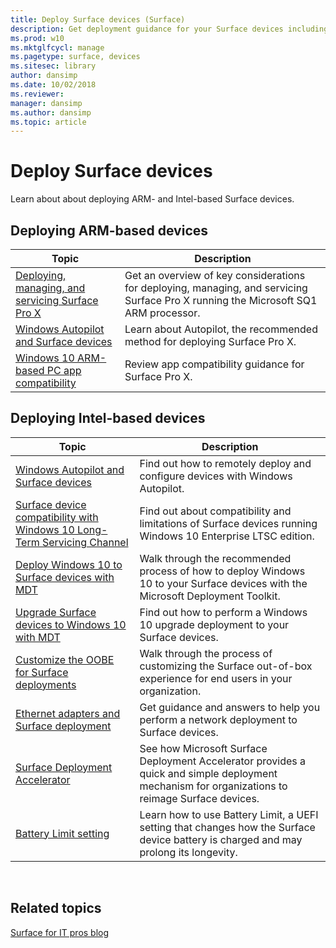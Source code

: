 ```yaml
---
title: Deploy Surface devices (Surface)
description: Get deployment guidance for your Surface devices including information about MDT, OOBE customization, Ethernet adaptors, and Surface Deployment Accelerator.
ms.prod: w10
ms.mktglfcycl: manage
ms.pagetype: surface, devices
ms.sitesec: library
author: dansimp
ms.date: 10/02/2018
ms.reviewer: 
manager: dansimp
ms.author: dansimp
ms.topic: article
---
```


# Deploy Surface devices

Learn about about deploying ARM- and Intel-based Surface devices.

## Deploying ARM-based devices

| Topic | Description |
| --- | --- |
| [Deploying, managing, and servicing Surface Pro X](surface-pro-arm-app-management.md) | Get an overview of key considerations for deploying, managing, and servicing Surface Pro X running the Microsoft SQ1 ARM processor. |
| [Windows Autopilot and Surface devices](windows-autopilot-and-surface-devices.md) | Learn about Autopilot, the recommended method for deploying Surface Pro X. |
| [Windows 10 ARM-based PC app compatibility](surface-pro-arm-app-performance.md) | Review app  compatibility guidance for Surface Pro X. |


## Deploying Intel-based devices 

| Topic | Description |
| --- | --- |
| [Windows Autopilot and Surface devices](windows-autopilot-and-surface-devices.md) | Find out how to remotely deploy and configure devices with Windows Autopilot. |
| [Surface device compatibility with Windows 10 Long-Term Servicing Channel](surface-device-compatibility-with-windows-10-ltsc.md) | Find out about compatibility and limitations of Surface devices running Windows 10 Enterprise LTSC edition. |
| [Deploy Windows 10 to Surface devices with MDT](deploy-windows-10-to-surface-devices-with-mdt.md) | Walk through the recommended process of how to deploy Windows 10 to your Surface devices with the Microsoft Deployment Toolkit.|
| [Upgrade Surface devices to Windows 10 with MDT](upgrade-surface-devices-to-windows-10-with-mdt.md)| Find out how to perform a Windows 10 upgrade deployment to your Surface devices. |
| [Customize the OOBE for Surface deployments](customize-the-oobe-for-surface-deployments.md)| Walk through the process of customizing the Surface out-of-box experience for end users in your organization.|
| [Ethernet adapters and Surface deployment](ethernet-adapters-and-surface-device-deployment.md)| Get guidance and answers to help you perform a network deployment to Surface devices.|
| [Surface Deployment Accelerator](microsoft-surface-deployment-accelerator.md)| See how Microsoft Surface Deployment Accelerator provides a quick and simple deployment mechanism for organizations to reimage Surface devices. |
[Battery Limit setting](battery-limit.md) | Learn how to use Battery Limit, a UEFI setting that changes how the Surface device battery is charged and may prolong its longevity.



 

## Related topics

[Surface for IT pros blog](http://blogs.technet.com/b/surface/)

 

 





